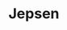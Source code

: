 ---
git: https://github.com/jepsen-io
logohandle: jepsenio
sort: jepsen
title: Jepsen
twitter: https://x.com/jepsen_io
website: https://jepsen.io/
---